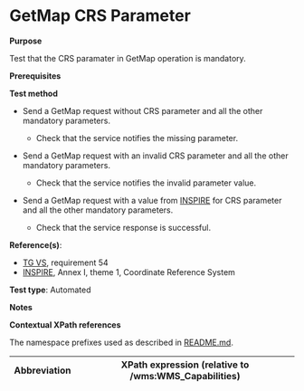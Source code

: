 # GetMap CRS Parameter

**Purpose**

Test that the CRS paramater in GetMap operation is mandatory.

**Prerequisites**

**Test method**

* Send a GetMap request without CRS parameter and all the other mandatory parameters.

    * Check that the service notifies the missing parameter.

* Send a GetMap request with an invalid CRS parameter and all the other mandatory parameters.

    * Check that the service notifies the invalid parameter value.

* Send a GetMap request with a value from [INSPIRE](./README.md#ref_INSPIRE) for CRS parameter and all the other mandatory parameters.

    * Check that the service response is successful.

**Reference(s)**:

* [TG VS](./README.md#ref_TG_VS), requirement 54
* [INSPIRE](./README.md#ref_INSPIRE), Annex I, theme 1, Coordinate Reference System

**Test type**: Automated

**Notes**

**Contextual XPath references**

The namespace prefixes used as described in [README.md](./README.md#namespaces).

Abbreviation                                               |  XPath expression (relative to /wms:WMS_Capabilities)
---------------------------------------------------------- | -------------------------------------------------------------------------
